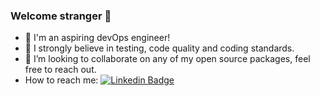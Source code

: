 

### Welcome stranger :vulcan_salute:




- :dizzy: I'm an aspiring devOps engineer!
- :compass: I strongly believe in testing, code quality and coding standards. 
- 👯 I’m looking to collaborate on any of my open source packages, feel free to reach out.
- How to reach me: [![Linkedin Badge](https://img.shields.io/badge/-Shirley-blue?style=flat&logo=Linkedin&logoColor=white)](https://www.linkedin.com/in/shirley-c-15b449175)
  

<!--
**shirlco/shirlco** is a ✨ _special_ ✨ repository because its `README.md` (this file) appears on your GitHub profile.

Here are some ideas to get you started:

### i'm a second year computer engineering student 

- 🔭 I’m currently working on ...
- 🌱 I’m currently learning ...
- 👯 I’m looking to collaborate on ...
- 🤔 I’m looking for help with ...
- 💬 Ask me about ...
- 📫 How to reach me: ...

- ⚡ Fun fact: ...
-->
